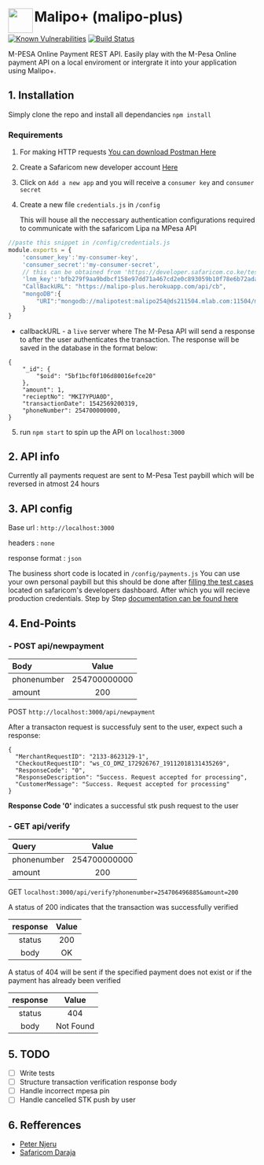 # Malipo+ (malipo-plus) <img src ="https://github.com/EdwinWalela/malipoplus/blob/master/logo.png" align="left" width="50" height="50"/>
<a href="https://snyk.io/test/github/EdwinWalela/malipoplus?targetFile=package.json"><img src="https://snyk.io/test/github/EdwinWalela/malipoplus/badge.svg?targetFile=package.json" alt="Known Vulnerabilities" data-canonical-src="https://snyk.io/test/github/EdwinWalela/malipoplus?targetFile=package.json" style="max-width:100%;"></a>
[![Build Status](https://travis-ci.org/EdwinWalela/malipoplus.svg?branch=master)](https://travis-ci.org/EdwinWalela/malipoplus)

M-PESA Online Payment REST API. Easily play with the M-Pesa Online payment API on a local enviroment or intergrate it into your application using Malipo+.
## 1. Installation
Simply clone the repo and install all dependancies `npm install`

### Requirements
1. For making HTTP requests [You can download Postman Here](https://www.getpostman.com/apps)
2. Create a Safaricom new developer account [Here](https://developer.safaricom.co.ke/login-register) 
3. Click on `Add a new app` and you will receive a `consumer key` and `consumer secret`
4. Create a new file `credentials.js` in `/config` 

    This will house all the neccessary authentication configurations required to communicate with the safaricom Lipa na MPesa API

```javascript
//paste this snippet in /config/credentials.js
module.exports = {
    'consumer_key':'my-consumer-key',
    'consumer_secret':'my-consumer-secret',
    // this can be obtained from 'https://developer.safaricom.co.ke/test_credentials'
    'lnm_key':'bfb279f9aa9bdbcf158e97dd71a467cd2e0c893059b10f78e6b72ada1ed2c919',
    "CallBackURL": "https://malipo-plus.herokuapp.com/api/cb",
    "mongoDB":{
        "URI":"mongodb://malipotest:malipo254@ds211504.mlab.com:11504/malipoplus"
    }
}
```

* callbackURL - a `live` server where The M-Pesa API will send a response to after the user authenticates the transaction. The response
will be saved in the database in the format below:
```
{
    "_id": {
        "$oid": "5bf1bcf0f106d80016efce20"
    },
    "amount": 1,
    "recieptNo": "MKI7YPUA0D",
    "transactionDate": 1542569200319,
    "phoneNumber": 254700000000,
}
```
5. run `npm start` to spin up the API on `localhost:3000`

## 2. API info
Currently all payments request are sent to M-Pesa Test paybill which will be reversed in atmost 24 hours

## 3. API config
Base url : `http://localhost:3000`

headers : `none`

response format : `json`

The business short code is located in `/config/payments.js`
    You can use your own personal paybill but this should be done after [filling the test cases](https://developer.safaricom.co.ke/production_profile/form_production_profile) located on safaricom's developers dashboard. After which you will recieve production credentials. Step by Step [documentation can be found here](https://developer.safaricom.co.ke/docs#test-cases)

## 4. End-Points

### - POST api/newpayment
| Body           | Value        |
| :------------- |:------------:|
| phonenumber    | 254700000000 |
| amount         | 200          |

  POST `http://localhost:3000/api/newpayment`

  After a transacton request is successfuly sent to the user, expect such a response:
  ```
  {
    "MerchantRequestID": "2133-8623129-1",
    "CheckoutRequestID": "ws_CO_DMZ_172926767_19112018131435269",
    "ResponseCode": "0",
    "ResponseDescription": "Success. Request accepted for processing",
    "CustomerMessage": "Success. Request accepted for processing"
  }
  ```
  **Response Code '0'** indicates a successful stk push request to the user

### - GET api/verify
| Query          | Value        |
| :------------- |:------------:|
| phonenumber    | 254700000000 |
| amount         | 200          |


   GET `localhost:3000/api/verify?phonenumber=254706496885&amount=200`
     
   A status of 200 indicates that the transaction was successfully verified 
    
   | response| Value |
   | :-----: |:-----:|
   | status  |  200  |
   | body    |  OK   |
   
   
   A status of 404 will be sent if the specified payment does not exist or if the payment has already been verified
   
   | response| Value |
   | :-----: |:-----:|
   | status  | 404 |
   | body    | Not Found  |
   
  
 ## 5. TODO
 - [ ] Write tests
 - [ ] Structure transaction verification response body
 - [ ] Handle incorrect mpesa pin
 - [ ] Handle cancelled STK push by user
  
 ## 6. Refferences
  * [Peter Njeru](https://peternjeru.co.ke/safdaraja/ui/)
  * [Safaricom Daraja](https://developer.safaricom.co.ke/)
